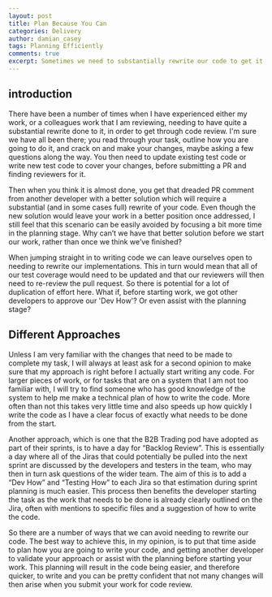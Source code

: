 ```yaml
---
layout: post
title: Plan Because You Can
categories: Delivery
author: damian_casey
tags: Planning Efficiently  
comments: true
excerpt: Sometimes we need to substantially rewrite our code to get it through code review, but why do we only know that it needs to be rewritten once we think we have finished? Why can't we know that better approach before we start to write our code?
---
```

## introduction
There have been a number of times when I have experienced either my work, or a colleagues work that I am reviewing, needing to have quite a substantial rewrite done to it, in order to get through code review. I'm sure we have all been there; you read through your task, outline how you are going to do it, and crack on and make your changes, maybe asking a few questions along the way. You then need to update existing test code or write new test code to cover your changes, before submitting a PR and finding reviewers for it.

Then when you think it is almost done, you get that dreaded PR comment from another developer with a better solution which will require a substantial (and in some cases full) rewrite of your code. Even though the new solution would leave your work in a better position once addressed, I still feel that this scenario can be easily avoided by focusing a bit more time in the planning stage. Why can’t we have that better solution before we start our work, rather than once we think we’ve finished?

When jumping straight in to writing code we can leave ourselves open to needing to rewrite our implementations. This in turn would mean that all of our test coverage would need to be updated and that our reviewers will then need to re-review the pull request. So there is potential for a lot of duplication of effort here. What if, before starting work, we got other developers to approve our 'Dev How'? Or even assist with the planning stage?

## Different Approaches
Unless I am very familiar with the changes that need to be made to complete my task, I will always at least ask for a second opinion to make sure that my approach is right before I actually start writing any code. For larger pieces of work, or for tasks that are on a system that I am not too familiar with, I will try to find someone who has good knowledge of the system to help me make a technical plan of how to write the code. More often than not this takes very little time and also speeds up how quickly I write the code as I have a clear focus of exactly what needs to be done from the start.

Another approach, which is one that the B2B Trading pod have adopted as part of their sprints, is to have a day for “Backlog Review”. This is essentially a day where all of the Jiras that could potentially be pulled into the next sprint are discussed by the developers and testers in the team, who may then in turn ask questions of the wider team. The aim of this is to add a “Dev How” and “Testing How” to each Jira so that estimation during sprint planning is much easier. This process then benefits the developer starting the task as the work that needs to be done is already clearly outlined on the Jira, often with mentions to specific files and a suggestion of how to write the code.

So there are a number of ways that we can avoid needing to rewrite our code. The best way to achieve this, in my opinion, is to put that time aside to plan how you are going to write your code, and getting another developer to validate your approach or assist with the planning before starting your work. This planning will result in the code being easier, and therefore quicker, to write and you can be pretty confident that not many changes will then arise when you submit your work for code review.
